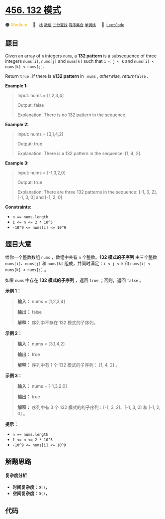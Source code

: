 # [456. 132 模式](https://leetcode.com/problems/132-pattern)

🟠 <font color=#ffb800>Medium</font>&emsp; 🔖&ensp; [`栈`](/leetcode-js/outline/tag/stack.md) [`数组`](/leetcode-js/outline/tag/array.md) [`二分查找`](/leetcode-js/outline/tag/binary-search.md) [`有序集合`](/leetcode-js/outline/tag/ordered-set.md) [`单调栈`](/leetcode-js/outline/tag/monotonic-stack.md)&emsp; 🔗&ensp;[`LeetCode`](https://leetcode.com/problems/132-pattern)

## 题目

Given an array of `n` integers `nums`, a **132 pattern** is a subsequence of
three integers `nums[i]`, `nums[j]` and `nums[k]` such that `i < j < k` and
`nums[i] < nums[k] < nums[j]`.

Return `true` _if there is a**132 pattern** in _`nums` _, otherwise,
return_`false` _._



**Example 1:**

> Input: nums = [1,2,3,4]
> 
> Output: false
> 
> Explanation: There is no 132 pattern in the sequence.

**Example 2:**

> Input: nums = [3,1,4,2]
> 
> Output: true
> 
> Explanation: There is a 132 pattern in the sequence: [1, 4, 2].

**Example 3:**

> Input: nums = [-1,3,2,0]
> 
> Output: true
> 
> Explanation: There are three 132 patterns in the sequence: [-1, 3, 2], [-1, 3, 0] and [-1, 2, 0].

**Constraints:**

  * `n == nums.length`
  * `1 <= n <= 2 * 10^5`
  * `-10^9 <= nums[i] <= 10^9`


## 题目大意

给你一个整数数组 `nums` ，数组中共有 `n` 个整数。**132 模式的子序列** 由三个整数 `nums[i]`、`nums[j]` 和
`nums[k]` 组成，并同时满足：`i < j < k` 和 `nums[i] < nums[k] < nums[j]` 。

如果 `nums` 中存在 **132 模式的子序列** ，返回 `true` ；否则，返回 `false` 。

**示例 1：**

> 
> 
> 
> 
> 
> **输入：** nums = [1,2,3,4]
> 
> **输出：** false
> 
> **解释：** 序列中不存在 132 模式的子序列。
> 
> 

**示例 2：**

> 
> 
> 
> 
> 
> **输入：** nums = [3,1,4,2]
> 
> **输出：** true
> 
> **解释：** 序列中有 1 个 132 模式的子序列： [1, 4, 2] 。
> 
> 

**示例 3：**

> 
> 
> 
> 
> 
> **输入：** nums = [-1,3,2,0]
> 
> **输出：** true
> 
> **解释：** 序列中有 3 个 132 模式的的子序列：[-1, 3, 2]、[-1, 3, 0] 和 [-1, 2, 0] 。
> 
> 

**提示：**

  * `n == nums.length`
  * `1 <= n <= 2 * 10^5`
  * `-10^9 <= nums[i] <= 10^9`


## 解题思路

#### 复杂度分析

- **时间复杂度**：`O()`，
- **空间复杂度**：`O()`，

## 代码

```javascript

```